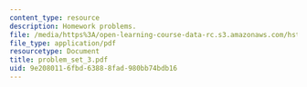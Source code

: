 ```yaml
---
content_type: resource
description: Homework problems.
file: /media/https%3A/open-learning-course-data-rc.s3.amazonaws.com/hst-131-introduction-to-neuroscience-fall-2005/9e2080116fbd63888fad980bb74bdb16_problem_set_3.pdf
file_type: application/pdf
resourcetype: Document
title: problem_set_3.pdf
uid: 9e208011-6fbd-6388-8fad-980bb74bdb16
---
```

